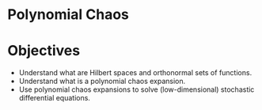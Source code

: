 # Polynomial Chaos

# Objectives

+ Understand what are Hilbert spaces and orthonormal sets of functions.
+ Understand what is a polynomial chaos expansion.
+ Use polynomial chaos expansions to solve (low-dimensional) stochastic differential equations.